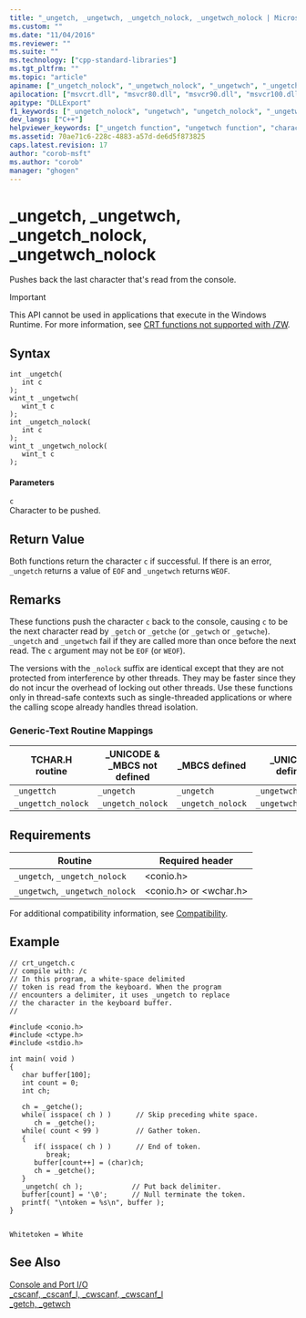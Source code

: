 ```yaml
---
title: "_ungetch, _ungetwch, _ungetch_nolock, _ungetwch_nolock | Microsoft Docs"
ms.custom: ""
ms.date: "11/04/2016"
ms.reviewer: ""
ms.suite: ""
ms.technology: ["cpp-standard-libraries"]
ms.tgt_pltfrm: ""
ms.topic: "article"
apiname: ["_ungetch_nolock", "_ungetwch_nolock", "_ungetwch", "_ungetch"]
apilocation: ["msvcrt.dll", "msvcr80.dll", "msvcr90.dll", "msvcr100.dll", "msvcr100_clr0400.dll", "msvcr110.dll", "msvcr110_clr0400.dll", "msvcr120.dll", "msvcr120_clr0400.dll", "ucrtbase.dll", "api-ms-win-crt-conio-l1-1-0.dll"]
apitype: "DLLExport"
f1_keywords: ["_ungetch_nolock", "ungetwch", "ungetch_nolock", "_ungetwch", "ungetch", "ungetwch_nolock", "_ungetch", "_ungettch_nolock", "_ungettch", "_ungetwch_nolock"]
dev_langs: ["C++"]
helpviewer_keywords: ["_ungetch function", "ungetwch function", "characters, pushing back to console", "_ungettch_nolock function", "ungettch function", "_ungettch function", "ungetch_nolock function", "ungettch_nolock function", "_ungetwch_nolock function", "_ungetch_nolock function", "ungetwch_nolock function", "_ungetwch function"]
ms.assetid: 70ae71c6-228c-4883-a57d-de6d5f873825
caps.latest.revision: 17
author: "corob-msft"
ms.author: "corob"
manager: "ghogen"
---
```

# _ungetch, _ungetwch, _ungetch_nolock, _ungetwch_nolock
Pushes back the last character that's read from the console.  
  
> [!IMPORTANT]
>  This API cannot be used in applications that execute in the Windows Runtime. For more information, see [CRT functions not supported with /ZW](http://msdn.microsoft.com/library/windows/apps/jj606124.aspx).  
  
## Syntax  
  
```  
int _ungetch(  
   int c   
);  
wint_t _ungetwch(  
   wint_t c   
);  
int _ungetch_nolock(  
   int c   
);  
wint_t _ungetwch_nolock(  
   wint_t c   
);  
```  
  
#### Parameters  
 `c`  
 Character to be pushed.  
  
## Return Value  
 Both functions return the character `c` if successful. If there is an error, `_ungetch` returns a value of `EOF` and `_ungetwch` returns `WEOF`.  
  
## Remarks  
 These functions push the character `c` back to the console, causing `c` to be the next character read by `_getch` or `_getche` (or `_getwch` or `_getwche`). `_ungetch` and `_ungetwch` fail if they are called more than once before the next read. The `c` argument may not be `EOF` (or `WEOF`).  
  
 The versions with the `_nolock` suffix are identical except that they are not protected from interference by other threads. They may be faster since they do not incur the overhead of locking out other threads. Use these functions only in thread-safe contexts such as single-threaded applications or where the calling scope already handles thread isolation.  
  
### Generic-Text Routine Mappings  
  
|TCHAR.H routine|_UNICODE & _MBCS not defined|_MBCS defined|_UNICODE defined|  
|---------------------|------------------------------------|--------------------|-----------------------|  
|`_ungettch`|`_ungetch`|`_ungetch`|`_ungetwch`|  
|`_ungettch_nolock`|`_ungetch_nolock`|`_ungetch_nolock`|`_ungetwch_nolock`|  
  
## Requirements  
  
|Routine|Required header|  
|-------------|---------------------|  
|`_ungetch`, `_ungetch_nolock`|\<conio.h>|  
|`_ungetwch`, `_ungetwch_nolock`|\<conio.h> or \<wchar.h>|  
  
 For additional compatibility information, see [Compatibility](../../c-runtime-library/compatibility.md).  
  
## Example  
  
```  
// crt_ungetch.c  
// compile with: /c  
// In this program, a white-space delimited   
// token is read from the keyboard. When the program   
// encounters a delimiter, it uses _ungetch to replace   
// the character in the keyboard buffer.  
//  
  
#include <conio.h>  
#include <ctype.h>  
#include <stdio.h>  
  
int main( void )  
{  
   char buffer[100];  
   int count = 0;  
   int ch;  
  
   ch = _getche();  
   while( isspace( ch ) )      // Skip preceding white space.  
      ch = _getche();  
   while( count < 99 )         // Gather token.  
   {  
      if( isspace( ch ) )      // End of token.  
         break;  
      buffer[count++] = (char)ch;  
      ch = _getche();  
   }  
   _ungetch( ch );            // Put back delimiter.  
   buffer[count] = '\0';      // Null terminate the token.  
   printf( "\ntoken = %s\n", buffer );  
}  
```  
  
```Output  
  
Whitetoken = White  
```  
  
## See Also  
 [Console and Port I/O](../../c-runtime-library/console-and-port-i-o.md)   
 [_cscanf, _cscanf_l, _cwscanf, _cwscanf_l](../../c-runtime-library/reference/cscanf-cscanf-l-cwscanf-cwscanf-l.md)   
 [_getch, _getwch](../../c-runtime-library/reference/getch-getwch.md)